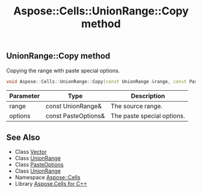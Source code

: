 ﻿---
title: Aspose::Cells::UnionRange::Copy method
linktitle: Copy
second_title: Aspose.Cells for C++ API Reference
description: 'Aspose::Cells::UnionRange::Copy method. Copying the range with paste special options in C++.'
type: docs
weight: 2200
url: /cpp/aspose.cells/unionrange/copy/
---
## UnionRange::Copy method


Copying the range with paste special options.

```cpp
void Aspose::Cells::UnionRange::Copy(const UnionRange &range, const PasteOptions &options)
```


| Parameter | Type | Description |
| --- | --- | --- |
| range | const UnionRange\& | The source range. |
| options | const PasteOptions\& | The paste special options. |

## See Also

* Class [Vector](../../vector/)
* Class [UnionRange](../)
* Class [PasteOptions](../../pasteoptions/)
* Class [UnionRange](../)
* Namespace [Aspose::Cells](../../)
* Library [Aspose.Cells for C++](../../../)
